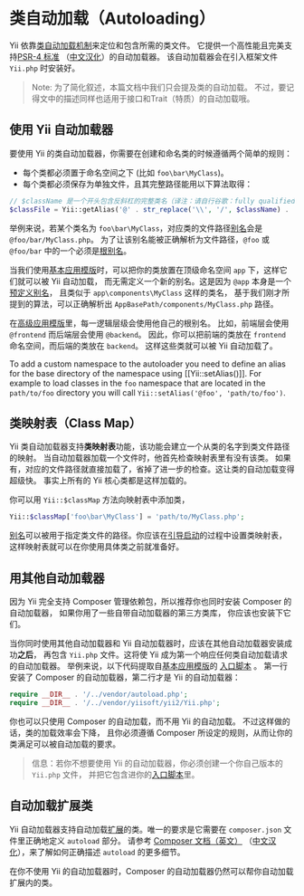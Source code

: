 类自动加载（Autoloading）
=================

Yii 依靠[类自动加载机制](http://www.php.net/manual/en/language.oop5.autoload.php)来定位和包含所需的类文件。
它提供一个高性能且完美支持[PSR-4 标准](https://github.com/php-fig/fig-standards/blob/master/accepted/PSR-4-autoloader.md)
（[中文汉化](https://github.com/hfcorriez/fig-standards/blob/zh_CN/%E6%8E%A5%E5%8F%97/PSR-4-autoloader.md)）的自动加载器。
该自动加载器会在引入框架文件 `Yii.php` 时安装好。

> Note: 为了简化叙述，本篇文档中我们只会提及类的自动加载。
  不过，要记得文中的描述同样也适用于接口和Trait（特质）的自动加载哦。


使用 Yii 自动加载器 <span id="using-yii-autoloader"></span>
------------------------

要使用 Yii  的类自动加载器，你需要在创建和命名类的时候遵循两个简单的规则：

* 每个类都必须置于命名空间之下 (比如 `foo\bar\MyClass`)。
* 每个类都必须保存为单独文件，且其完整路径能用以下算法取得：

```php
// $className 是一个开头包含反斜杠的完整类名（译注：请自行谷歌：fully qualified class name）
$classFile = Yii::getAlias('@' . str_replace('\\', '/', $className) . '.php');
```

举例来说，若某个类名为 `foo\bar\MyClass`，对应类的文件路径[别名](concept-aliases.md)会是 `@foo/bar/MyClass.php`。
为了让该别名能被正确解析为文件路径，`@foo` 或 `@foo/bar`
中的一个必须是[根别名](concept-aliases.md#defining-aliases)。

当我们使用[基本应用模版](start-installation.md)时，可以把你的类放置在顶级命名空间 `app` 下，这样它们就可以被 Yii 自动加载，
而无需定义一个新的别名。这是因为 `@app` 本身是一个[预定义别名](concept-aliases.md#predefined-aliases)，
且类似于 `app\components\MyClass` 这样的类名，
基于我们刚才所提到的算法，可以正确解析出 `AppBasePath/components/MyClass.php` 路径。

在[高级应用模版](tutorial-advanced-app.md)里，每一逻辑层级会使用他自己的根别名。
比如，前端层会使用 `@frontend` 而后端层会使用 `@backend`。
因此，你可以把前端的类放在 `frontend` 命名空间，而后端的类放在 `backend`。 
这样这些类就可以被 Yii 自动加载了。

To add a custom namespace to the autoloader you need to define an alias for the base directory of the namespace using [[Yii::setAlias()]].
For example to load classes in the `foo` namespace that are located in the `path/to/foo` directory you will call `Yii::setAlias('@foo', 'path/to/foo')`.

类映射表（Class Map） <span id="class-map"></span>
---------

Yii 类自动加载器支持**类映射表**功能，该功能会建立一个从类的名字到类文件路径的映射。
当自动加载器加载一个文件时，他首先检查映射表里有没有该类。
如果有，对应的文件路径就直接加载了，省掉了进一步的检查。这让类的自动加载变得超级快。
事实上所有的 Yii 核心类都是这样加载的。

你可以用 `Yii::$classMap` 方法向映射表中添加类，

```php
Yii::$classMap['foo\bar\MyClass'] = 'path/to/MyClass.php';
```

[别名](concept-aliases.md)可以被用于指定类文件的路径。你应该在[引导启动](runtime-bootstrapping.md)的过程中设置类映射表，
这样映射表就可以在你使用具体类之前就准备好。


用其他自动加载器 <span id="using-other-autoloaders"></span>
-----------------------

因为 Yii 完全支持 Composer 管理依赖包，所以推荐你也同时安装 Composer 的自动加载器，
如果你用了一些自带自动加载器的第三方类库，
你应该也安装下它们。

当你同时使用其他自动加载器和 Yii 自动加载器时，应该在其他自动加载器安装成功**之后**，
再包含 `Yii.php` 文件。这将使 Yii 成为第一个响应任何类自动加载请求的自动加载器。
举例来说，以下代码提取自[基本应用模版](start-installation.md)的
[入口脚本](structure-entry-scripts.md) 。
第一行安装了 Composer 的自动加载器，第二行才是 Yii 的自动加载器：

```php
require __DIR__ . '/../vendor/autoload.php';
require __DIR__ . '/../vendor/yiisoft/yii2/Yii.php';
```

你也可以只使用 Composer 的自动加载，而不用 Yii 的自动加载。
不过这样做的话，类的加载效率会下降，
且你必须遵循 Composer 所设定的规则，从而让你的类满足可以被自动加载的要求。

> 信息：若你不想要使用 Yii 的自动加载器，你必须创建一个你自己版本的 `Yii.php` 文件，
并把它包含进你的[入口脚本](structure-entry-scripts.md)里。


自动加载扩展类 <span id="autoloading-extension-classes"></span>
-----------------------------

Yii 自动加载器支持自动加载[扩展](structure-extensions.md)的类。唯一的要求是它需要在 `composer.json` 文件里正确地定义 `autoload` 部分。
请参考 [Composer 文档（英文）](https://getcomposer.org/doc/04-schema.md#autoload)
（[中文汉化](https://github.com/5-say/composer-doc-cn/blob/master/cn-introduction/04-schema.md#autoload)），来了解如何正确描述 `autoload` 的更多细节。

在你不使用 Yii 的自动加载器时，Composer 的自动加载器仍然可以帮你自动加载扩展内的类。
